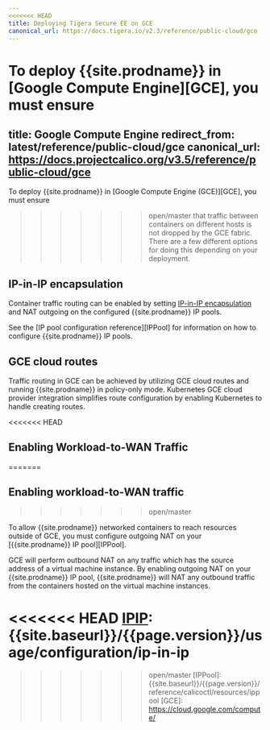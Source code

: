 ```yaml
---
<<<<<<< HEAD
title: Deploying Tigera Secure EE on GCE
canonical_url: https://docs.tigera.io/v2.3/reference/public-cloud/gce
---
```


To deploy {{site.prodname}} in [Google Compute Engine][GCE], you must ensure
=======
title: Google Compute Engine
redirect_from: latest/reference/public-cloud/gce
canonical_url: https://docs.projectcalico.org/v3.5/reference/public-cloud/gce
---

To deploy {{site.prodname}} in [Google Compute Engine (GCE)][GCE], you must ensure
>>>>>>> open/master
that traffic between containers on different hosts is not dropped by the GCE
fabric. There are a few different options for doing this depending on your
deployment.

## IP-in-IP encapsulation

Container traffic routing can be enabled by setting [IP-in-IP encapsulation][IPIP]
and NAT outgoing on the configured {{site.prodname}} IP pools.

See the [IP pool configuration reference][IPPool]
for information on how to configure {{site.prodname}} IP pools.

## GCE cloud routes

Traffic routing in GCE can be achieved by utilizing GCE cloud routes and
running {{site.prodname}} in policy-only mode.  Kubernetes GCE cloud provider integration
simplifies route configuration by enabling Kubernetes to handle creating
routes.

<<<<<<< HEAD
## Enabling Workload-to-WAN Traffic
=======
## Enabling workload-to-WAN traffic
>>>>>>> open/master

To allow {{site.prodname}} networked containers to reach resources outside of GCE,
you must configure outgoing NAT on your [{{site.prodname}} IP pool][IPPool].

GCE will perform outbound NAT on any traffic which has the source address of a virtual
machine instance.  By enabling outgoing NAT on your {{site.prodname}} IP pool, {{site.prodname}} will
NAT any outbound traffic from the containers hosted on the virtual machine instances.

<<<<<<< HEAD
[IPIP]: {{site.baseurl}}/{{page.version}}/usage/configuration/ip-in-ip
=======
[IPIP]: {{site.baseurl}}/{{page.version}}/networking/ip-in-ip
>>>>>>> open/master
[IPPool]: {{site.baseurl}}/{{page.version}}/reference/calicoctl/resources/ippool
[GCE]: https://cloud.google.com/compute/

